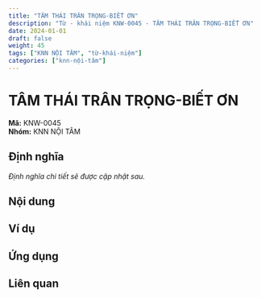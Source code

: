 ```yaml
---
title: "TÂM THÁI TRÂN TRỌNG-BIẾT ƠN"
description: "Từ - khái niệm KNW-0045 - TÂM THÁI TRÂN TRỌNG-BIẾT ƠN"
date: 2024-01-01
draft: false
weight: 45
tags: ["KNN NỘI TÂM", "từ-khái-niệm"]
categories: ["knn-nội-tâm"]
---
```


# TÂM THÁI TRÂN TRỌNG-BIẾT ƠN

**Mã:** KNW-0045  
**Nhóm:** KNN NỘI TÂM

## Định nghĩa

*Định nghĩa chi tiết sẽ được cập nhật sau.*

## Nội dung

<!-- Nội dung chi tiết sẽ được điền vào đây -->

## Ví dụ

<!-- Ví dụ minh họa -->

## Ứng dụng

<!-- Cách ứng dụng từ/khái niệm này trong thực tế -->

## Liên quan

<!-- Các từ/khái niệm liên quan khác -->
